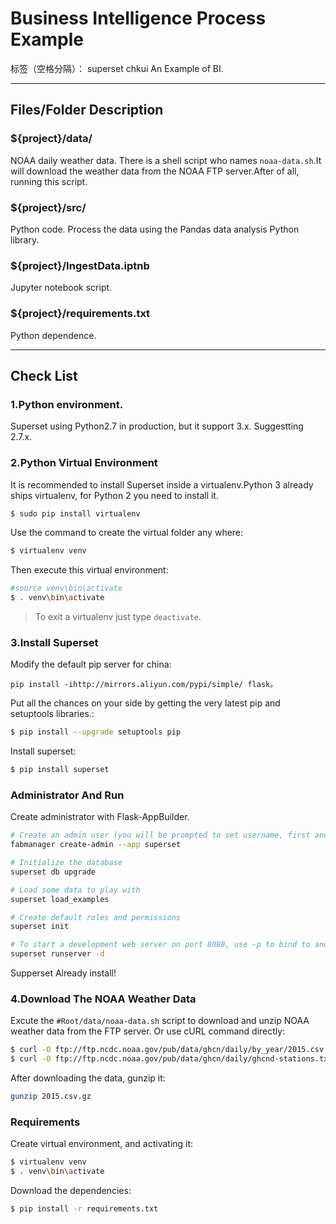 # Business Intelligence Process Example 
标签（空格分隔）： superset chkui
An Example of BI.

---
## Files/Folder Description
### ${project}/data/
NOAA daily weather data. 
There is a shell script who names `noaa-data.sh`.It will download the weather data from the NOAA FTP server.After of all, running this script.
### ${project}/src/
Python code. Process the data using the Pandas data analysis Python library.
### ${project}/IngestData.iptnb
Jupyter notebook script.
### ${project}/requirements.txt
Python dependence.

---
## Check List
### 1.Python environment. 
Superset using Python2.7 in production, but it support 3.x. Suggestting 2.7.x.
### 2.Python Virtual Environment
It is recommended to install Superset inside a virtualenv.Python 3 already ships virtualenv, for Python 2 you need to install it.
```bash
$ sudo pip install virtualenv
```
Use the command to create the virtual folder any where:
```bash
$ virtualenv venv
```
Then execute this virtual environment:
```bash
#source venv\bin\activate
$ . venv\bin\activate
```
> To exit a virtualenv just type `deactivate`.

### 3.Install Superset
Modify the default pip server for china:
```
pip install -ihttp://mirrors.aliyun.com/pypi/simple/ flask。
```

Put all the chances on your side by getting the very latest pip and setuptools libraries.:
```bash
$ pip install --upgrade setuptools pip
```
Install superset:
```bash
$ pip install superset
```
### Administrator And Run
Create administrator with Flask-AppBuilder.
```bash
# Create an admin user (you will be prompted to set username, first and last name before setting a password)
fabmanager create-admin --app superset

# Initialize the database
superset db upgrade

# Load some data to play with
superset load_examples

# Create default roles and permissions
superset init

# To start a development web server on port 8088, use -p to bind to another port
superset runserver -d
```
Supperset Already install!
### 4.Download The NOAA Weather Data
Excute the `#Root/data/noaa-data.sh` script to download and unzip NOAA weather data from the FTP server. 
Or use cURL command directly:
```bash
$ curl -O ftp://ftp.ncdc.noaa.gov/pub/data/ghcn/daily/by_year/2015.csv.gz
$ curl -O ftp://ftp.ncdc.noaa.gov/pub/data/ghcn/daily/ghcnd-stations.txt
```
After downloading the data, gunzip it:
```bash
gunzip 2015.csv.gz
```
### Requirements
Create virtual environment, and activating it:
```bash
$ virtualenv venv
$ . venv\bin\activate
```
Download the dependencies:
```bash
$ pip install -r requirements.txt
```
### 



